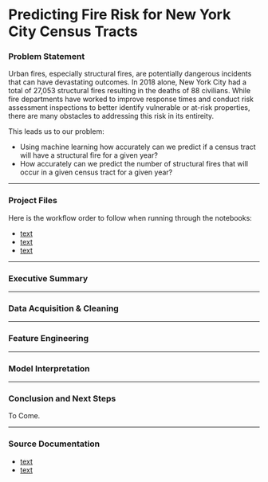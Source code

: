 # Predicting Fire Risk for New York City Census Tracts

### Problem Statement 

Urban fires, especially structural fires, are potentially dangerous incidents that can have devastating outcomes. In 2018 alone, New York City had a total of 27,053 structural fires resulting in the deaths of 88 civilians. While fire departments have worked to improve response times and conduct risk assessment inspections to better identify vulnerable or at-risk properties, there are many obstacles to addressing this risk in its entireity.

This leads us to our problem:
- Using machine learning how accurately can we predict if a census tract will have a structural fire for a given year?
- How accurately can we predict the number of structural fires that will occur in a given census tract for a given year?

---

### Project Files

Here is the workflow order to follow when running through the notebooks:

- [text](link) 
- [text](link) 
- [text](link) 

---

### Executive Summary



---

### Data Acquisition & Cleaning

---

### Feature Engineering

---

### Model Interpretation

---

### Conclusion and Next Steps

To Come.


---

### Source Documentation

- [text](link) 
- [text](link) 